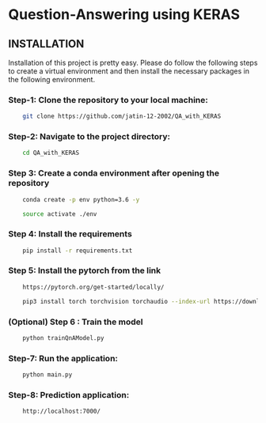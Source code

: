 # Question-Answering using KERAS

## INSTALLATION
Installation of this project is pretty easy. Please do follow the following steps to create a virtual environment and then install the necessary packages in the following environment.

### Step-1: Clone the repository to your local machine:
```bash
    git clone https://github.com/jatin-12-2002/QA_with_KERAS
```

### Step-2: Navigate to the project directory:
```bash
    cd QA_with_KERAS
```

### Step 3: Create a conda environment after opening the repository

```bash
    conda create -p env python=3.6 -y
```

```bash
    source activate ./env
```

### Step 4: Install the requirements
```bash
    pip install -r requirements.txt
```

### Step 5: Install the pytorch from the link
```bash
    https://pytorch.org/get-started/locally/
```
```bash
    pip3 install torch torchvision torchaudio --index-url https://download.pytorch.org/whl/cpu
```

### (Optional) Step 6 : Train the model 
```bash
    python trainQnAModel.py
```

### Step-7: Run the application:
```bash
    python main.py
```

### Step-8: Prediction application:
```bash
    http://localhost:7000/
```
